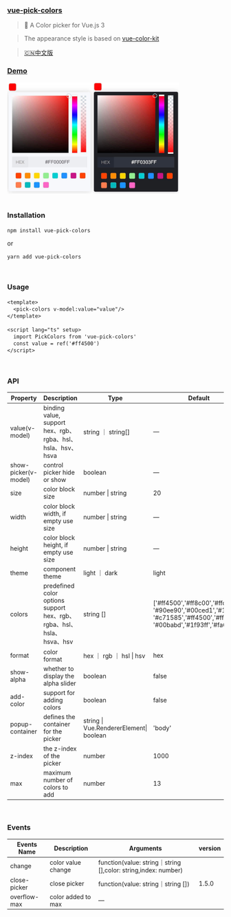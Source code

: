 ### [vue-pick-colors](https://github.com/qiuzongyuan/vue-pick-colors)

>  🎉 A Color picker for Vue.js 3

> The appearance style is based on [vue-color-kit](https://github.com/anish2690/vue-color-kit)

> [🇨🇳中文版](https://github.com/qiuzongyuan/vue-pick-colors/blob/main/README-zh_CN.md)


### [Demo](https://qiuzongyuan.github.io/vue-pick-colors/use.html)

<div style="display: flex">
    <img src="./images/effect-light.png" style="width:200px;" />
    <img src="./images/effect-dark.png" style="width:200px;" />
</div>

<br/>

### Installation
```
npm install vue-pick-colors
```
or
```
yarn add vue-pick-colors
```
<br/>

### Usage
```vue
<template>
  <pick-colors v-model:value="value"/>
</template>

<script lang="ts" setup>
  import PickColors from 'vue-pick-colors'
  const value = ref('#ff4500')
</script>
```

<br/>

### API
| Property             | Description                                                  | Type                                    | Default                                                      | version |
| -------------------- | ------------------------------------------------------------ | --------------------------------------- | ------------------------------------------------------------ | ------- |
| value(v-model)       | binding value, support hex、rgb、rgba、hsl、hsla、hsv、hsva  | string ｜ string[]                      | —                                                            |         |
| show-picker(v-model) | control picker hide or show                                  | boolean                                 | —                                                            | 1.5.0   |
| size                 | color block size                                             | number \| string                        | 20                                                           |         |
| width                | color block width, if empty use size                         | number \| string                        | —                                                            | 1.5.0   |
| height               | color block height, if empty use size                        | number \| string                        | —                                                            | 1.5.0   |
| theme                | component theme                                              | light ｜ dark                           | light                                                        |         |
| colors               | predefined color options support hex、rgb、rgba、hsl、hsla、hsva、hsv | string []                               | ['#ff4500','#ff8c00','#ffd700', '#90ee90','#00ced1','#1e90ff', '#c71585','#ff4500','#ff7800', '#00babd','#1f93ff','#fa64c3'] |         |
| format               | color format                                                 | hex ｜ rgb ｜ hsl \| hsv                | hex                                                          |         |
| show-alpha           | whether to display the alpha slider                          | boolean                                 | false                                                        |         |
| add-color            | support for adding colors                                    | boolean                                 | false                                                        |         |
| popup-container      | defines the container for the picker                         | string \| Vue.RendererElement\| boolean | 'body'                                                       | 1.5.0   |
| z-index              | the z-index  of the picker                                   | number                                  | 1000                                                         | 1.5.0   |
| max                  | maximum number of colors to add                              | number                                  | 13                                                           |         |



<br/>

### Events

| Events Name  | Description        | Arguments                                                    | version |
| ------------ | ------------------ | ------------------------------------------------------------ | ------- |
| change       | color value change | function(value: string｜string [],color: string,index: number) |         |
| close-picker  | close picker       | function(value: string｜string [])                           | 1.5.0   |
| overflow-max | color added to max | —                                                            |         |